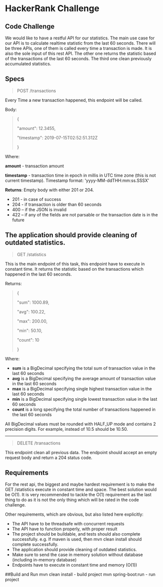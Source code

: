# HackerRank Challenge

## Code Challenge
We would like to have a restful API for our statistics. The main use case for our API is to
calculate realtime statistic from the last 60 seconds. There will be three APIs, one of them is
called every time a transaction is made. It is also the sole input of this rest API. The other one
returns the statistic based of the transactions of the last 60 seconds. The third one clean 
previously accumulated statistics.

## Specs

>POST /transactions

Every Time a new transaction happened, this endpoint will be called.

Body: 
>
>{ 
>
>"amount": 12.3455, 
>
>"timestamp": 2019-07-15T02:52:51.312Z 
>
>}

Where: 

**amount** - transaction amount

**timestamp** - transaction time in epoch in millis in UTC time zone (this is not current
timestamp). Timestamp format: 'yyyy-MM-ddTHH:mm:ss.SSSX'

**Returns**: Empty body with either 201 or 204.

- 201 - in case of success
- 204 - if transaction is older than 60 seconds
- 400 – if the JSON is invalid
- 422 – if any of the fields are not parsable or the transaction date is in the future

The application should provide cleaning of outdated statistics.
----------------------------
>GET /statistics

This is the main endpoint of this task, this endpoint have to execute in constant time. 
It returns the statistic based on the transactions which happened in the last 60 seconds.

Returns:

>{
>
>"sum": 1000.89,
>
>"avg": 100.22,
>
>"max": 200.00,
>
>"min": 50.10,
>
>"count": 10
>
>}

Where:

- **sum** is a BigDecimal specifying the total sum of transaction value in the last 60 seconds
- **avg** is a BigDecimal specifying the average amount of transaction value in the last 60 seconds
- **max** is a BigDecimal specifying single highest transaction value in the last 60 seconds
- **min** is a BigDecimal specifying single lowest transaction value in the last 60 seconds
- **count** is a long specifying the total number of transactions happened in the last 60 seconds

All BigDecimal values must be rounded with HALF_UP mode and contains 2 precision digits. 
For example, instead of 10.5 should be 10.50.

----------------------------
>DELETE /transactions

This endpoint clean all previous data. The endpoint should accept an empty request body and return a 204 status code.


## Requirements
For the rest api, the biggest and maybe hardest requirement is to make the GET /statistics
execute in constant time and space. The best solution would be O(1). It is very recommended to
tackle the O(1) requirement as the last thing to do as it is not the only thing which will be rated in
the code challenge.

Other requirements, which are obvious, but also listed here explicitly:
- The API have to be threadsafe with concurrent requests
- The API have to function properly, with proper result
- The project should be buildable, and tests should also complete successfully. e.g. If
maven is used, then mvn clean install should complete successfully.
- The application should provide cleaning of outdated statistics.
- Make sure to send the case in memory solution without database (including in-memory
database)
- Endpoints have to execute in constant time and memory (O(1))

##Build and Run
mvn clean install     - build project
mvn spring-boot:run   - run project

